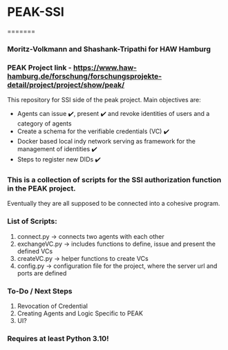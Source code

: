 # PEAK-SSI
=======
### Moritz-Volkmann and Shashank-Tripathi for HAW Hamburg

### PEAK Project link - https://www.haw-hamburg.de/forschung/forschungsprojekte-detail/project/project/show/peak/

This repository for SSI side of the peak project. Main objectives are:
* Agents can issue :heavy_check_mark:, present :heavy_check_mark: and revoke identities of users and a category of agents
* Create a schema for the verifiable credentials (VC) :heavy_check_mark:
* Docker based local indy network serving as framework for the management of identities :heavy_check_mark:
* Steps to register new DIDs :heavy_check_mark:

### This is a collection of scripts for the SSI authorization function in the PEAK project.
Eventually they are all supposed to be connected into a cohesive program.

### List of Scripts:

1. connect.py &rarr; connects two agents with each other
2. exchangeVC.py &rarr; includes functions to define, issue and present the defined VCs
3. createVC.py &rarr; helper functions to create VCs
4. config.py &rarr; configuration file for the project, where the server url and ports are defined

### To-Do / Next Steps

1. Revocation of Credential
2. Creating Agents and Logic Specific to PEAK
3. UI?

### Requires at least Python 3.10!